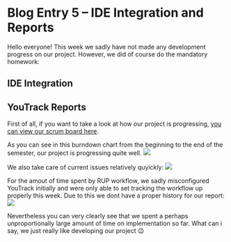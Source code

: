 # Blog Entry 5 – IDE Integration and Reports

Hello everyone!
This week we sadly have not made any development progress on our project.
However, we did of course do the mandatory homework:

## IDE Integration

## YouTrack Reports
First of all, if you want to take a look at how our project is progressing, [you can view our scrum board here](https://dhbw-newstudy.youtrack.cloud/agiles/108-175/current).

As you can see in this burndown chart from the beginning to the end of the semester, our project is progressing quite well.
<img src="https://github.com/user-attachments/assets/273fb78c-e781-4136-82f6-04f9ac6289f6" />

We also take care of current issues relatively quyickly:
<img src="https://github.com/user-attachments/assets/73186e55-733c-4066-a36e-0183796474e5" />

For the amout of time spent by RUP workflow, we sadly misconfigured YouTrack initially and were only able to set tracking the workflow up properly this week.
Due to this we dont have a proper history for our report:
<img src="https://github.com/user-attachments/assets/cc71796e-af6e-4c0c-a6e0-190a15ad94a3" />

Nevertheless you can very clearly see that we spent a perhaps unproportionally large amount of time on implementation so far.
What can i say, we just really like developing our project 😉
